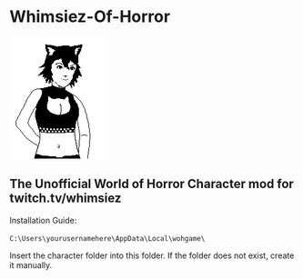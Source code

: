 # Whimsiez-Of-Horror

![whimgy](/readmeIMG.png)

## The Unofficial World of Horror Character mod for twitch.tv/whimsiez

Installation Guide:

`C:\Users\yourusernamehere\AppData\Local\wohgame\ `

Insert the character folder into this folder. If the folder does not exist, create it manually.
